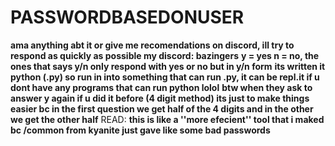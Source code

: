 # PASSWORDBASEDONUSER
**ama anything abt it or give me recomendations on discord, ill try to respond as quickly as possible my discord: bazingers**
**y = yes n = no, the ones that says y/n only respond with yes or no but in y/n form**
**its written it python (.py) so run in into something that can run .py, it can be repl.it if u dont have any programs that can run python lolol**
**btw when they ask to answer y again if u did it before (4 digit method) its just to make things easier bc in the first question we get half of the 4 digits and in the other we get the other half**
READ: **this is like a ''more efecient'' tool that i maked bc /common from kyanite just gave like some bad passwords**

